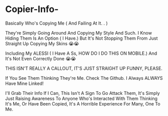 # Copier-Info-

Basically Who's Copying Me ( And Failing At It. . ) 


They're Simply Going Around And Copying My Style And Such. I Know Hiding Them Is An Option ( I Have.) But It's Not Stopping Them From Just Straight Up Copying My Skins 😭😭 

Including My ALESSI ( I Have A Ss, HOW DO I DO THIS ON MOBILE.) And It's Not Even Correctly Done 😭😭

THIS ISN'T REALLY A CALLOUT, IT'S JUST STRAIGHT UP FUNNY, PLEASE. 

If You See Them Thinking They're Me. Check The Github. I Always ALWAYS Have Mine Linked! 

I'll Grab Their Info If I Can, This Isn't A Sign To Go Attack Them, It's Simply Just Raising Awareness To Anyone Who's Interacted With Them Thinking It's Me, Or Have Been Copied, It's A Horrible Experience For Many, One To Me. 
